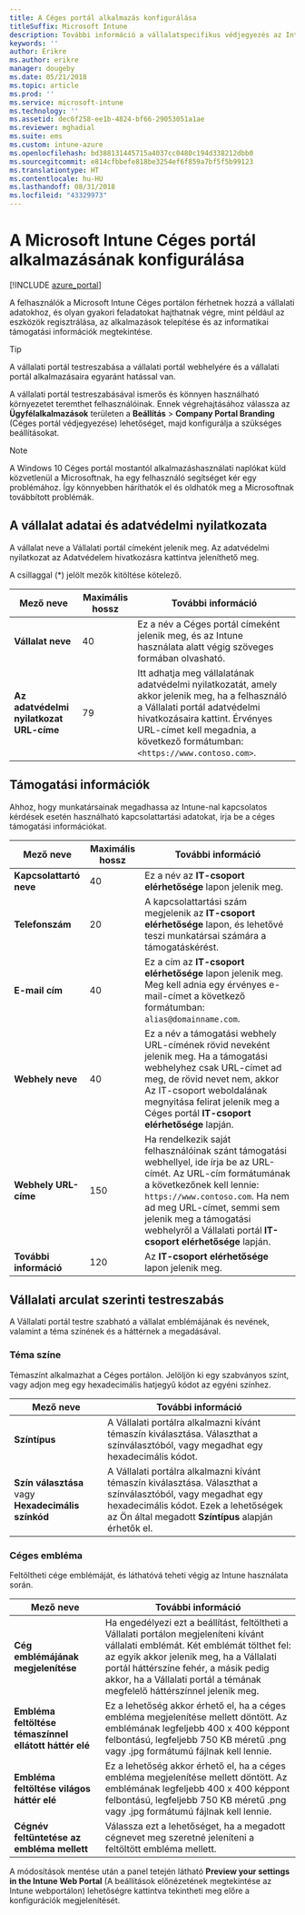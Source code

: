 ```yaml
---
title: A Céges portál alkalmazás konfigurálása
titleSuffix: Microsoft Intune
description: További információ a vállalatspecifikus védjegyezés az Intune Céges portál alkalmazásban való alkalmazásáról.
keywords: ''
author: Erikre
ms.author: erikre
manager: dougeby
ms.date: 05/21/2018
ms.topic: article
ms.prod: ''
ms.service: microsoft-intune
ms.technology: ''
ms.assetid: dec6f258-ee1b-4824-bf66-29053051a1ae
ms.reviewer: mghadial
ms.suite: ems
ms.custom: intune-azure
ms.openlocfilehash: bd388131445715a4037cc0480c194d338212dbb0
ms.sourcegitcommit: e814cfbbefe818be3254ef6f859a7bf5f5b99123
ms.translationtype: HT
ms.contentlocale: hu-HU
ms.lasthandoff: 08/31/2018
ms.locfileid: "43329973"
---
```

# <a name="how-to-configure-the-microsoft-intune-company-portal-app"></a>A Microsoft Intune Céges portál alkalmazásának konfigurálása

[!INCLUDE [azure_portal](./includes/azure_portal.md)]

A felhasználók a Microsoft Intune Céges portálon férhetnek hozzá a vállalati adatokhoz, és olyan gyakori feladatokat hajthatnak végre, mint például az eszközök regisztrálása, az alkalmazások telepítése és az informatikai támogatási információk megtekintése.        

> [!Tip]        
> A vállalati portál testreszabása a vállalati portál webhelyére és a vállalati portál alkalmazásaira egyaránt hatással van.       

A vállalati portál testreszabásával ismerős és könnyen használható környezetet teremthet felhasználóinak. Ennek végrehajtásához válassza az **Ügyfélalkalmazások** területen a **Beállítás** > **Company Portal Branding** (Céges portál védjegyezése) lehetőséget, majd konfigurálja a szükséges beállításokat.  

> [!Note]       
> A Windows 10 Céges portál mostantól alkalmazáshasználati naplókat küld közvetlenül a Microsoftnak, ha egy felhasználó segítséget kér egy problémához. Így könnyebben háríthatók el és oldhatók meg a Microsoftnak továbbított problémák.  

## <a name="company-information-and-privacy-statement"></a>A vállalat adatai és adatvédelmi nyilatkozata        
A vállalat neve a Vállalati portál címeként jelenik meg. Az adatvédelmi nyilatkozat az Adatvédelem hivatkozásra kattintva jeleníthető meg.

A csillaggal (*) jelölt mezők kitöltése kötelező.       


| Mező neve | Maximális hossz | További információ |
|---|---|---|
|**Vállalat neve**| 40 | Ez a név a Céges portál címeként jelenik meg, és az Intune használata alatt végig szöveges formában olvasható. |
| **Az adatvédelmi nyilatkozat URL-címe** |     79     | Itt adhatja meg vállalatának adatvédelmi nyilatkozatát, amely akkor jelenik meg, ha a felhasználó a Vállalati portál adatvédelmi hivatkozásaira kattint. Érvényes URL-címet kell megadnia, a következő formátumban: `<https://www.contoso.com>`. |

## <a name="support-information"></a>Támogatási információk      
Ahhoz, hogy munkatársainak megadhassa az Intune-nal kapcsolatos kérdések esetén használható kapcsolattartási adatokat, írja be a céges támogatási információkat.       

|Mező neve|Maximális hossz|További információ|
|---|---|---|
|**Kapcsolattartó neve** | 40 | Ez a név az **IT-csoport elérhetősége** lapon jelenik meg. |
|**Telefonszám** | 20 | A kapcsolattartási szám megjelenik az **IT-csoport elérhetősége** lapon, és lehetővé teszi munkatársai számára a támogatáskérést. |
|**E-mail cím**| 40 | Ez a cím az **IT-csoport elérhetősége** lapon jelenik meg. Meg kell adnia egy érvényes e-mail-címet a következő formátumban: `alias@domainname.com`. |
|**Webhely neve**| 40 | Ez a név a támogatási webhely URL-címének rövid neveként jelenik meg. Ha a támogatási webhelyhez csak URL-címet ad meg, de rövid nevet nem, akkor Az IT-csoport weboldalának megnyitása felirat jelenik meg a Céges portál **IT-csoport elérhetősége** lapján. |
|**Webhely URL-címe**| 150 | Ha rendelkezik saját felhasználóinak szánt támogatási webhellyel, ide írja be az URL-címét. Az URL-cím formátumának a következőnek kell lennie: `https://www.contoso.com`. Ha nem ad meg URL-címet, semmi sem jelenik meg a támogatási webhelyről a Vállalati portál **IT-csoport elérhetősége** lapján. |
| **További információ**| 120 | Az **IT-csoport elérhetősége** lapon jelenik meg. |


## <a name="company-branding-customization"></a>Vállalati arculat szerinti testreszabás       
A Vállalati portál testre szabható a vállalat emblémájának és nevének, valamint a téma színének és a háttérnek a megadásával.     

### <a name="theme-color"></a>Téma színe
Témaszínt alkalmazhat a Céges portálon. Jelöljön ki egy szabványos színt, vagy adjon meg egy hexadecimális hatjegyű kódot az egyéni színhez.

|Mező neve|További információ|
|---|---|
|**Színtípus**| A Vállalati portálra alkalmazni kívánt témaszín kiválasztása. Választhat a színválasztóból, vagy megadhat egy hexadecimális kódot. |
|**Szín választása** vagy **Hexadecimális színkód**| A Vállalati portálra alkalmazni kívánt témaszín kiválasztása. Választhat a színválasztóból, vagy megadhat egy hexadecimális kódot. Ezek a lehetőségek az Ön által megadott **Színtípus** alapján érhetők el.  |

### <a name="company-logo"></a>Céges embléma
Feltöltheti cége emblémáját, és láthatóvá teheti végig az Intune használata során.

|Mező neve|További információ|
|---|---|
|**Cég emblémájának megjelenítése**|Ha engedélyezi ezt a beállítást, feltöltheti a Vállalati portálon megjeleníteni kívánt vállalati emblémát. Két emblémát tölthet fel: az egyik akkor jelenik meg, ha a Vállalati portál háttérszíne fehér, a másik pedig akkor, ha a Vállalati portál a témának megfelelő háttérszínnel jelenik meg. |
|**Embléma feltöltése témaszínnel ellátott háttér elé**| Ez a lehetőség akkor érhető el, ha a céges embléma megjelenítése mellett döntött. Az emblémának legfeljebb 400 x 400 képpont felbontású, legfeljebb 750 KB méretű .png vagy .jpg formátumú fájlnak kell lennie. |
|**Embléma feltöltése világos háttér elé**| Ez a lehetőség akkor érhető el, ha a céges embléma megjelenítése mellett döntött. Az emblémának legfeljebb 400 x 400 képpont felbontású, legfeljebb 750 KB méretű .png vagy .jpg formátumú fájlnak kell lennie. |
|**Cégnév feltüntetése az embléma mellett**| Válassza ezt a lehetőséget, ha a megadott cégnevet meg szeretné jeleníteni a feltöltött embléma mellett. |

A módosítások mentése után a panel tetején látható **Preview your settings in the Intune Web Portal** (A beállítások előnézetének megtekintése az Intune webportálon) lehetőségre kattintva tekintheti meg előre a konfigurációk megjelenítését.
